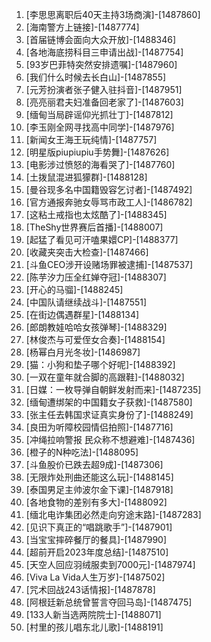 
1. [李思思离职后40天主持3场商演]-[1487860]
1. [海南警方上链接]-[1487774]
1. [首届链博会面向大众开放]-[1488346]
1. [各地海底捞科目三申请出战]-[1487754]
1. [93岁巴菲特突然安排遗嘱]-[1487960]
1. [我们什么时候去长白山]-[1487855]
1. [元芳扮演者张子健入驻抖音]-[1487951]
1. [亮亮丽君夫妇准备回老家了]-[1487603]
1. [缅甸当局辟谣仰光抓壮丁]-[1487812]
1. [李玉刚全网寻找高中同学]-[1487976]
1. [新闻女王海王玩纯情]-[1487757]
1. [明星版piupiupiu手势舞]-[1487626]
1. [电影涉过愤怒的海看哭了]-[1487760]
1. [土拨鼠混进狐獴群]-[1488128]
1. [曼谷现多名中国籍毁容乞讨者]-[1487492]
1. [官方通报奔驰女辱骂市政工人]-[1486782]
1. [这粘土戒指也太炫酷了]-[1488345]
1. [TheShy世界赛后首播]-[1488007]
1. [起猛了看见可汗嗑果嬛CP]-[1488377]
1. [收藏夹突击大检查]-[1487466]
1. [斗鱼CEO涉开设赌场罪被逮捕]-[1487537]
1. [陈芋汐力压全红婵夺冠]-[1488307]
1. [开心的马骝]-[1488245]
1. [中国队请继续战斗]-[1487551]
1. [在街边偶遇群星]-[1488134]
1. [郎朗教娃哈哈女孩弹琴]-[1488329]
1. [林俊杰与可爱侄女合奏]-[1488154]
1. [杨幂白月光冬妆]-[1486987]
1. [猫：小狗和垫子哪个好呢]-[1488392]
1. [一双在童年就合脚的高跟鞋]-[1488032]
1. [日媒：一枚导弹自朝鲜发射而来]-[1487235]
1. [缅甸遭绑架的中国籍女子获救]-[1487580]
1. [张主任去韩国求证真实身份了]-[1488249]
1. [良田为听障校园情侣拍照]-[1487716]
1. [冲绳拉响警报 民众称不想避难]-[1487436]
1. [橙子的N种吃法]-[1488095]
1. [斗鱼股价已跌去超9成]-[1487306]
1. [无限炸处刑曲还能这么玩]-[1488145]
1. [泰国男足主帅波尔金下课]-[1487918]
1. [各地食物的差别有多大]-[1488092]
1. [缅北电诈集团必然走向穷途末路]-[1487283]
1. [见识下真正的“唱跳歌手”]-[1487901]
1. [当宝宝摔碎餐厅的餐具]-[1487990]
1. [超前开启2023年度总结]-[1487510]
1. [天空人回应羽绒服卖到7000元]-[1487974]
1. [Viva La Vida人生万岁]-[1487502]
1. [咒术回战243话情报]-[1487878]
1. [阿根廷新总统曾誓言夺回马岛]-[1487475]
1. [133人新当选两院院士]-[1488071]
1. [村里的孩儿唱东北儿歌]-[1488191]